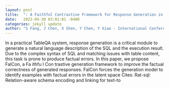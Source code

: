 ```yaml
---
layout: post
title:  ": A Faithful Contrastive Framework for Response Generation in TableQA Systems"
date:   2022-04-30 03:01:01 -0400
categories: jekyll update
author: "S Fang, J Chen, X Shen, Y Chen, Y Xiao - International Conference on Database , 2022"
---
```

In a practical TableQA system, response generation is a critical module to generate a natural language description of the SQL and the execution result. Due to the complex syntax of SQL and matching issues with table content, this task is prone to produce factual errors. In this paper, we propose FalCon, a Fa ithfu l Con trastive generation framework to improve the factual correctness of generated responses. FalCon forces the generation model to identify examples with factual errors in the latent space Cites: Rat-sql: Relation-aware schema encoding and linking for text-to